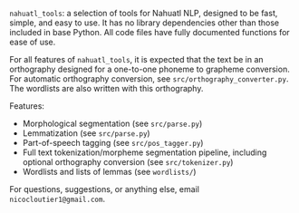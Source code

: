 `nahuatl_tools`: a selection of tools for Nahuatl NLP, designed to be fast, simple, and easy to use. It has no library dependencies other than those included in base Python. All code files have fully documented functions for ease of use.

For all features of `nahuatl_tools`, it is expected that the text be in an orthography designed for a one-to-one phoneme to grapheme conversion. For automatic orthography conversion, see `src/orthography_converter.py`. The wordlists are also written with this orthography.

Features:
- Morphological segmentation (see `src/parse.py`)
- Lemmatization (see `src/parse.py`)
- Part-of-speech tagging (see `src/pos_tagger.py`)
- Full text tokenization/morpheme segmentation pipeline, including optional orthography conversion (see `src/tokenizer.py`)
- Wordlists and lists of lemmas (see `wordlists/`)

For questions, suggestions, or anything else, email `nicocloutier1@gmail.com`.